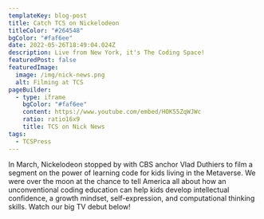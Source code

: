 ```yaml
---
templateKey: blog-post
title: Catch TCS on Nickelodeon
titleColor: "#264548"
bgColor: "#faf6ee"
date: 2022-05-26T18:49:04.024Z
description: Live from New York, it's The Coding Space!
featuredPost: false
featuredImage:
  image: /img/nick-news.png
  alt: Filming at TCS
pageBuilder:
  - type: iframe
    bgColor: "#faf6ee"
    content: https://www.youtube.com/embed/HOK55ZqWJWc
    ratio: ratio16x9
    title: TCS on Nick News
tags:
  - TCSPress
---
```

In March, Nickelodeon stopped by with CBS anchor Vlad Duthiers to film a segment on the power of learning code for kids living in the Metaverse. We were over the moon at the chance to tell America all about how an unconventional coding education can help kids develop intellectual confidence, a growth mindset, self-expression, and computational thinking skills. Watch  our big TV debut below!